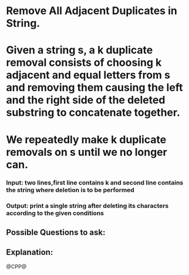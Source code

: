 # Remove All Adjacent Duplicates in String.
# Given a string s, a k duplicate removal consists of choosing k adjacent and equal letters from s and removing them causing the left and the right side of the deleted substring to concatenate together.
# We repeatedly make k duplicate removals on s until we no longer can.

### Input: two lines,first line contains k and second line contains the string where deletion is to be performed
### Output: print a single string after deleting its characters according to the given conditions
## Possible Questions to ask:

## Explanation:

@CPP@
